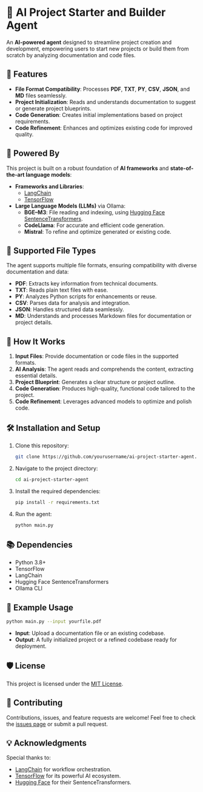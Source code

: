 
# 🚀 AI Project Starter and Builder Agent

An **AI-powered agent** designed to streamline project creation and development, empowering users to start new projects or build them from scratch by analyzing documentation and code files. 

## 🌟 Features

- **File Format Compatibility**: Processes **PDF**, **TXT**, **PY**, **CSV**, **JSON**, and **MD** files seamlessly.
- **Project Initialization**: Reads and understands documentation to suggest or generate project blueprints.
- **Code Generation**: Creates initial implementations based on project requirements.
- **Code Refinement**: Enhances and optimizes existing code for improved quality.

## 🧠 Powered By

This project is built on a robust foundation of **AI frameworks** and **state-of-the-art language models**:

- **Frameworks and Libraries**:
  - [LangChain](https://www.langchain.com/)
  - [TensorFlow](https://www.tensorflow.org/)
- **Large Language Models (LLMs)** via Ollama:
  - **BGE–M3**: File reading and indexing, using [Hugging Face SentenceTransformers](https://www.sbert.net/).
  - **CodeLlama**: For accurate and efficient code generation.
  - **Mistral**: To refine and optimize generated or existing code.

## 📂 Supported File Types

The agent supports multiple file formats, ensuring compatibility with diverse documentation and data:
- **PDF**: Extracts key information from technical documents.
- **TXT**: Reads plain text files with ease.
- **PY**: Analyzes Python scripts for enhancements or reuse.
- **CSV**: Parses data for analysis and integration.
- **JSON**: Handles structured data seamlessly.
- **MD**: Understands and processes Markdown files for documentation or project details.

## 🚀 How It Works

1. **Input Files**: Provide documentation or code files in the supported formats.
2. **AI Analysis**: The agent reads and comprehends the content, extracting essential details.
3. **Project Blueprint**: Generates a clear structure or project outline.
4. **Code Generation**: Produces high-quality, functional code tailored to the project.
5. **Code Refinement**: Leverages advanced models to optimize and polish code.

## 🛠️ Installation and Setup

1. Clone this repository:
   ```bash
   git clone https://github.com/yourusername/ai-project-starter-agent.git
   ```
2. Navigate to the project directory:
   ```bash
   cd ai-project-starter-agent
   ```
3. Install the required dependencies:
   ```bash
   pip install -r requirements.txt
   ```
4. Run the agent:
   ```bash
   python main.py
   ```

## 📚 Dependencies

- Python 3.8+
- TensorFlow
- LangChain
- Hugging Face SentenceTransformers
- Ollama CLI

## 🤖 Example Usage

```bash
python main.py --input yourfile.pdf
```

- **Input**: Upload a documentation file or an existing codebase.
- **Output**: A fully initialized project or a refined codebase ready for deployment.

## 🛡️ License

This project is licensed under the [MIT License](LICENSE).

## 🤝 Contributing

Contributions, issues, and feature requests are welcome! Feel free to check the [issues page](https://github.com/yourusername/ai-project-starter-agent/issues) or submit a pull request.

## 💡 Acknowledgments

Special thanks to:
- [LangChain](https://www.langchain.com/) for workflow orchestration.
- [TensorFlow](https://www.tensorflow.org/) for its powerful AI ecosystem.
- [Hugging Face](https://huggingface.co/) for their SentenceTransformers.
